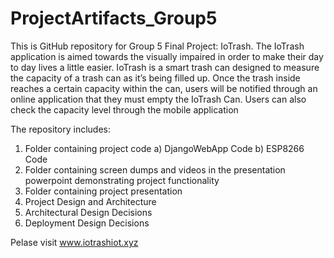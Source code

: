 # ProjectArtifacts_Group5

This is GitHub repository for Group 5 Final Project: IoTrash. The IoTrash application is aimed towards the visually impaired in order to make their day to day lives a little easier.  IoTrash is a smart trash can designed to measure the capacity of a trash can as it’s being filled up. Once the trash inside reaches a certain capacity within the can, users will be notified through an online application that they must empty the IoTrash Can. Users can also check the capacity level through the mobile application

The repository includes:
 1) Folder containing project code
        a) DjangoWebApp Code
        b) ESP8266 Code
 3) Folder containing screen dumps and videos in the presentation powerpoint demonstrating project functionality 
 4) Folder containing project presentation
 5) Project Design and Architecture
 6) Architectural Design Decisions
 7) Deployment Design Decisions

Pelase visit www.iotrashiot.xyz
